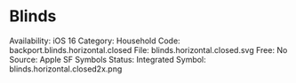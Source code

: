 # Blinds

Availability: iOS 16
Category: Household
Code: backport.blinds.horizontal.closed
File: blinds.horizontal.closed.svg
Free: No
Source: Apple SF Symbols
Status: Integrated
Symbol: blinds.horizontal.closed2x.png